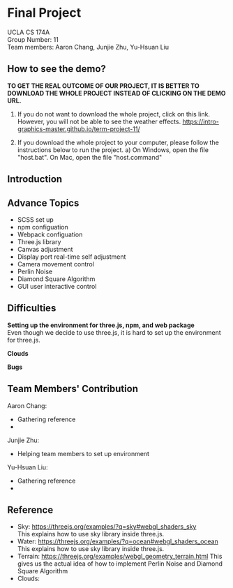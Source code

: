 # Final Project
UCLA CS 174A  
Group Number: 11  
Team members: Aaron Chang, Junjie Zhu, Yu-Hsuan Liu  

## How to see the demo?
**TO GET THE REAL OUTCOME OF OUR PROJECT, IT IS BETTER TO DOWNLOAD THE WHOLE PROJECT INSTEAD OF CLICKING ON THE DEMO URL.**
1. If you do not want to download the whole project, click on this link. However, you will not be able to see the weather effects.
https://intro-graphics-master.github.io/term-project-11/

2. If you download the whole project to your computer, please follow the instructions below to run the project. 
   a) On Windows, open the file "host.bat". On Mac, open the file "host.command"
 


## Introduction


## Advance Topics
- SCSS set up
- npm configuation
- Webpack configuation
- Three.js library
- Canvas adjustment
- Display port real-time self adjustment
- Camera movement control
- Perlin Noise
- Diamond Square Algorithm
- GUI user interactive control



## Difficulties
**Setting up the environment for three.js, npm, and web package**  
    Even though we decide to use three.js, it is hard to set up the environment for three.js.
    
**Clouds**
    

**Bugs**
    

## Team Members' Contribution
Aaron Chang:
- Gathering reference
- 

Junjie Zhu:
- Helping team members to set up environment


Yu-Hsuan Liu:
- Gathering reference
- 

## Reference
- Sky: https://threejs.org/examples/?q=sky#webgl_shaders_sky  
This explains how to use sky library inside three.js.  
- Water: https://threejs.org/examples/?q=ocean#webgl_shaders_ocean  
This explains how to use sky library inside three.js.  
- Terrain: https://threejs.org/examples/webgl_geometry_terrain.html
This gives us the actual idea of how to implement Perlin Noise and Diamond Square Algorithm  
- Clouds:  

